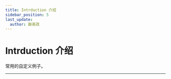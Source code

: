 ```yaml
---
title: Intrduction 介绍
sidebar_position: 5
last_update:
  author: 蒯美政
---
```


# Intrduction 介绍

常用的自定义例子。

---

